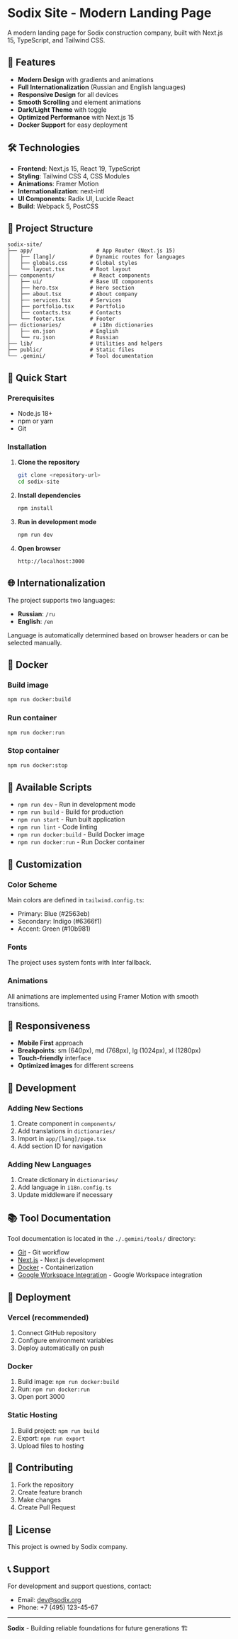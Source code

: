 # Sodix Site - Modern Landing Page

A modern landing page for Sodix construction company, built with Next.js 15, TypeScript, and Tailwind CSS.

## 🚀 Features

- **Modern Design** with gradients and animations
- **Full Internationalization** (Russian and English languages)
- **Responsive Design** for all devices
- **Smooth Scrolling** and element animations
- **Dark/Light Theme** with toggle
- **Optimized Performance** with Next.js 15
- **Docker Support** for easy deployment

## 🛠️ Technologies

- **Frontend**: Next.js 15, React 19, TypeScript
- **Styling**: Tailwind CSS 4, CSS Modules
- **Animations**: Framer Motion
- **Internationalization**: next-intl
- **UI Components**: Radix UI, Lucide React
- **Build**: Webpack 5, PostCSS

## 📁 Project Structure

```
sodix-site/
├── app/                    # App Router (Next.js 15)
│   ├── [lang]/           # Dynamic routes for languages
│   ├── globals.css       # Global styles
│   └── layout.tsx        # Root layout
├── components/            # React components
│   ├── ui/               # Base UI components
│   ├── hero.tsx          # Hero section
│   ├── about.tsx         # About company
│   ├── services.tsx      # Services
│   ├── portfolio.tsx     # Portfolio
│   ├── contacts.tsx      # Contacts
│   └── footer.tsx        # Footer
├── dictionaries/          # i18n dictionaries
│   ├── en.json           # English
│   └── ru.json           # Russian
├── lib/                  # Utilities and helpers
├── public/               # Static files
└── .gemini/              # Tool documentation
```

## 🚀 Quick Start

### Prerequisites

- Node.js 18+ 
- npm or yarn
- Git

### Installation

1. **Clone the repository**
   ```bash
   git clone <repository-url>
   cd sodix-site
   ```

2. **Install dependencies**
   ```bash
   npm install
   ```

3. **Run in development mode**
   ```bash
   npm run dev
   ```

4. **Open browser**
   ```
   http://localhost:3000
   ```

## 🌐 Internationalization

The project supports two languages:
- **Russian**: `/ru`
- **English**: `/en`

Language is automatically determined based on browser headers or can be selected manually.

## 🐳 Docker

### Build image
```bash
npm run docker:build
```

### Run container
```bash
npm run docker:run
```

### Stop container
```bash
npm run docker:stop
```

## 📝 Available Scripts

- `npm run dev` - Run in development mode
- `npm run build` - Build for production
- `npm run start` - Run built application
- `npm run lint` - Code linting
- `npm run docker:build` - Build Docker image
- `npm run docker:run` - Run Docker container

## 🎨 Customization

### Color Scheme
Main colors are defined in `tailwind.config.ts`:
- Primary: Blue (#2563eb)
- Secondary: Indigo (#6366f1)
- Accent: Green (#10b981)

### Fonts
The project uses system fonts with Inter fallback.

### Animations
All animations are implemented using Framer Motion with smooth transitions.

## 📱 Responsiveness

- **Mobile First** approach
- **Breakpoints**: sm (640px), md (768px), lg (1024px), xl (1280px)
- **Touch-friendly** interface
- **Optimized images** for different screens

## 🔧 Development

### Adding New Sections
1. Create component in `components/`
2. Add translations in `dictionaries/`
3. Import in `app/[lang]/page.tsx`
4. Add section ID for navigation

### Adding New Languages
1. Create dictionary in `dictionaries/`
2. Add language in `i18n.config.ts`
3. Update middleware if necessary

## 📚 Tool Documentation

Tool documentation is located in the `./.gemini/tools/` directory:

- [Git](./.gemini/tools/git.md) - Git workflow
- [Next.js](./.gemini/tools/nextjs.md) - Next.js development
- [Docker](./.gemini/tools/docker.md) - Containerization
- [Google Workspace Integration](./.gemini/GOOGLE_WORKSPACE_INTEGRATION.md) - Google Workspace integration

## 🚀 Deployment

### Vercel (recommended)
1. Connect GitHub repository
2. Configure environment variables
3. Deploy automatically on push

### Docker
1. Build image: `npm run docker:build`
2. Run: `npm run docker:run`
3. Open port 3000

### Static Hosting
1. Build project: `npm run build`
2. Export: `npm run export`
3. Upload files to hosting

## 🤝 Contributing

1. Fork the repository
2. Create feature branch
3. Make changes
4. Create Pull Request

## 📄 License

This project is owned by Sodix company.

## 📞 Support

For development and support questions, contact:
- Email: dev@sodix.org
- Phone: +7 (495) 123-45-67

---

**Sodix** - Building reliable foundations for future generations 🏗️